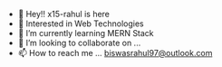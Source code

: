 - 👋 Hey!! x15-rahul is here
- 👀 Interested in Web Technologies
- 🌱 I’m currently learning MERN Stack
- 💞️ I’m looking to collaborate on ...
- 📫 How to reach me ... biswasrahul97@outlook.com

<!---
x15-rahul/x15-rahul is a ✨ special ✨ repository because its `README.md` (this file) appears on your GitHub profile.
You can click the Preview link to take a look at your changes.
--->
